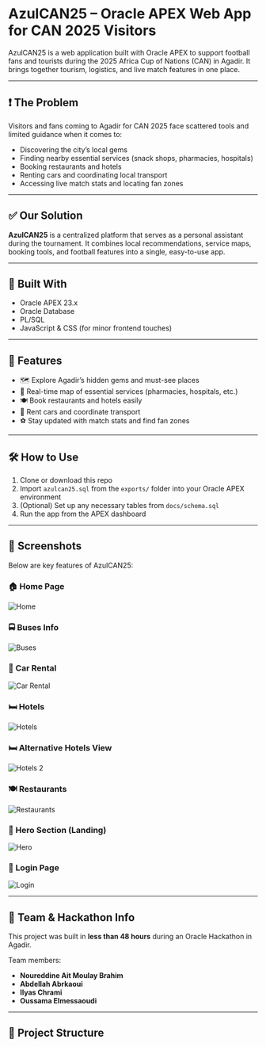 # AzulCAN25 – Oracle APEX Web App for CAN 2025 Visitors

AzulCAN25 is a web application built with Oracle APEX to support football fans and tourists during the 2025 Africa Cup of Nations (CAN) in Agadir. It brings together tourism, logistics, and live match features in one place.

---

## ❗ The Problem

Visitors and fans coming to Agadir for CAN 2025 face scattered tools and limited guidance when it comes to:

- Discovering the city’s local gems
- Finding nearby essential services (snack shops, pharmacies, hospitals)
- Booking restaurants and hotels
- Renting cars and coordinating local transport
- Accessing live match stats and locating fan zones

---

## ✅ Our Solution

**AzulCAN25** is a centralized platform that serves as a personal assistant during the tournament. It combines local recommendations, service maps, booking tools, and football features into a single, easy-to-use app.

---

## 🔧 Built With

- Oracle APEX 23.x
- Oracle Database
- PL/SQL
- JavaScript & CSS (for minor frontend touches)

---

## 🚀 Features

- 🗺️ Explore Agadir’s hidden gems and must-see places
- 🏥 Real-time map of essential services (pharmacies, hospitals, etc.)
- 🍽️ Book restaurants and hotels easily
- 🚗 Rent cars and coordinate transport
- ⚽ Stay updated with match stats and find fan zones

---

## 🛠️ How to Use

1. Clone or download this repo
2. Import `azulcan25.sql` from the `exports/` folder into your Oracle APEX environment
3. (Optional) Set up any necessary tables from `docs/schema.sql`
4. Run the app from the APEX dashboard

---

## 📸 Screenshots

Below are key features of AzulCAN25:

### 🏠 Home Page
![Home](screenshots/Home%20Page.png)

### 🚍 Buses Info
![Buses](screenshots/Buses.png)

### 🚗 Car Rental
![Car Rental](screenshots/Car%20Rental.png)

### 🛏️ Hotels
![Hotels](screenshots/Hotels.png)

### 🛏️ Alternative Hotels View
![Hotels 2](screenshots/Hotels%202.png)

### 🍽️ Restaurants
![Restaurants](screenshots/Restaurants.png)

### 🙋 Hero Section (Landing)
![Hero](screenshots/Hero.png)

### 🔐 Login Page
![Login](screenshots/login.png)

---

## 👥 Team & Hackathon Info

This project was built in **less than 48 hours** during an Oracle Hackathon in Agadir.

Team members:
- **Noureddine Ait Moulay Brahim**
- **Abdellah Abrkaoui**
- **Ilyas Chrami**
- **Oussama Elmessaoudi**

---

## 📂 Project Structure


